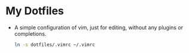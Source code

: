 # My Dotfiles

* A simple configuration of vim, just for editing, without any plugins or completions.

   ``` Bash
   ln -s dotfiles/.vimrc ~/.vimrc
   ```
